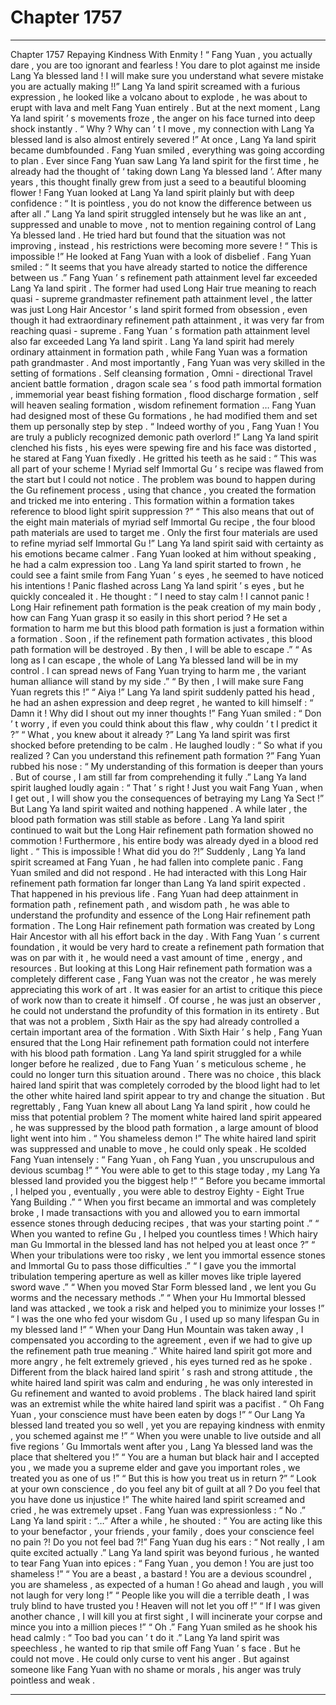 
# Chapter 1757


---

Chapter 1757 Repaying Kindness With Enmity !
“ Fang Yuan , you actually dare , you are too ignorant and fearless ! You dare to plot against me inside Lang Ya blessed land ! I will make sure you understand what severe mistake you are actually making !!”
Lang Ya land spirit screamed with a furious expression , he looked like a volcano about to explode , he was about to erupt with lava and melt Fang Yuan entirely .
But at the next moment , Lang Ya land spirit ’ s movements froze , the anger on his face turned into deep shock instantly .
“ Why ? Why can ’ t I move , my connection with Lang Ya blessed land is also almost entirely severed !” At once , Lang Ya land spirit became dumbfounded .
Fang Yuan smiled , everything was going according to plan .
Ever since Fang Yuan saw Lang Ya land spirit for the first time , he already had the thought of ‘ taking down Lang Ya blessed land ’.
After many years , this thought finally grew from just a seed to a beautiful blooming flower !
Fang Yuan looked at Lang Ya land spirit plainly but with deep confidence : “ It is pointless , you do not know the difference between us after all .”
Lang Ya land spirit struggled intensely but he was like an ant , suppressed and unable to move , not to mention regaining control of Lang Ya blessed land .
He tried hard but found that the situation was not improving , instead , his restrictions were becoming more severe !
“ This is impossible !” He looked at Fang Yuan with a look of disbelief .
Fang Yuan smiled : “ It seems that you have already started to notice the difference between us .”
Fang Yuan ’ s refinement path attainment level far exceeded Lang Ya land spirit .
The former had used Long Hair true meaning to reach quasi - supreme grandmaster refinement path attainment level , the latter was just Long Hair Ancestor ’ s land spirit formed from obsession , even though it had extraordinary refinement path attainment , it was very far from reaching quasi - supreme .
Fang Yuan ’ s formation path attainment level also far exceeded Lang Ya land spirit .
Lang Ya land spirit had merely ordinary attainment in formation path , while Fang Yuan was a formation path grandmaster .
And most importantly , Fang Yuan was very skilled in the setting of formations . Self cleansing formation , Omni - directional Travel ancient battle formation , dragon scale sea ’ s food path immortal formation , immemorial year beast fishing formation , flood discharge formation , self will heaven sealing formation , wisdom refinement formation … Fang Yuan had designed most of these Gu formations , he had modified them and set them up personally step by step .
“ Indeed worthy of you , Fang Yuan ! You are truly a publicly recognized demonic path overlord !” Lang Ya land spirit clenched his fists , his eyes were spewing fire and his face was distorted , he stared at Fang Yuan fixedly .
He gritted his teeth as he said : “ This was all part of your scheme ! Myriad self Immortal Gu ’ s recipe was flawed from the start but I could not notice . The problem was bound to happen during the Gu refinement process , using that chance , you created the formation and tricked me into entering . This formation within a formation takes reference to blood light spirit suppression ?”
“ This also means that out of the eight main materials of myriad self Immortal Gu recipe , the four blood path materials are used to target me . Only the first four materials are used to refine myriad self Immortal Gu !”
Lang Ya land spirit said with certainty as his emotions became calmer .
Fang Yuan looked at him without speaking , he had a calm expression too .
Lang Ya land spirit started to frown , he could see a faint smile from Fang Yuan ’ s eyes , he seemed to have noticed his intentions !
Panic flashed across Lang Ya land spirit ’ s eyes , but he quickly concealed it .
He thought : “ I need to stay calm ! I cannot panic ! Long Hair refinement path formation is the peak creation of my main body , how can Fang Yuan grasp it so easily in this short period ? He set a formation to harm me but this blood path formation is just a formation within a formation . Soon , if the refinement path formation activates , this blood path formation will be destroyed . By then , I will be able to escape .”
“ As long as I can escape , the whole of Lang Ya blessed land will be in my control . I can spread news of Fang Yuan trying to harm me , the variant human alliance will stand by my side .”
“ By then , I will make sure Fang Yuan regrets this !”
“ Aiya !”
Lang Ya land spirit suddenly patted his head , he had an ashen expression and deep regret , he wanted to kill himself : “ Damn it ! Why did I shout out my inner thoughts !”
Fang Yuan smiled : “ Don ’ t worry , if even you could think about this flaw , why couldn ’ t I predict it ?”
“ What , you knew about it already ?” Lang Ya land spirit was first shocked before pretending to be calm .
He laughed loudly : “ So what if you realized ? Can you understand this refinement path formation ?”
Fang Yuan rubbed his nose : “ My understanding of this formation is deeper than yours . But of course , I am still far from comprehending it fully .”
Lang Ya land spirit laughed loudly again : “ That ’ s right ! Just you wait Fang Yuan , when I get out , I will show you the consequences of betraying my Lang Ya Sect !”
But Lang Ya land spirit waited and nothing happened .
A while later , the blood path formation was still stable as before .
Lang Ya land spirit continued to wait but the Long Hair refinement path formation showed no commotion ! Furthermore , his entire body was already dyed in a blood red light .
“ This is impossible ! What did you do ?!” Suddenly , Lang Ya land spirit screamed at Fang Yuan , he had fallen into complete panic .
Fang Yuan smiled and did not respond .
He had interacted with this Long Hair refinement path formation far longer than Lang Ya land spirit expected .
That happened in his previous life .
Fang Yuan had deep attainment in formation path , refinement path , and wisdom path , he was able to understand the profundity and essence of the Long Hair refinement path formation .
The Long Hair refinement path formation was created by Long Hair Ancestor with all his effort back in the day .
With Fang Yuan ’ s current foundation , it would be very hard to create a refinement path formation that was on par with it , he would need a vast amount of time , energy , and resources .
But looking at this Long Hair refinement path formation was a completely different case , Fang Yuan was not the creator , he was merely appreciating this work of art . It was easier for an artist to critique this piece of work now than to create it himself .
Of course , he was just an observer , he could not understand the profundity of this formation in its entirety .
But that was not a problem , Sixth Hair as the spy had already controlled a certain important area of the formation .
With Sixth Hair ’ s help , Fang Yuan ensured that the Long Hair refinement path formation could not interfere with his blood path formation .
Lang Ya land spirit struggled for a while longer before he realized , due to Fang Yuan ’ s meticulous scheme , he could no longer turn this situation around .
There was no choice , this black haired land spirit that was completely corroded by the blood light had to let the other white haired land spirit appear to try and change the situation .
But regrettably , Fang Yuan knew all about Lang Ya land spirit , how could he miss that potential problem ?
The moment white haired land spirit appeared , he was suppressed by the blood path formation , a large amount of blood light went into him .
“ You shameless demon !” The white haired land spirit was suppressed and unable to move , he could only speak .
He scolded Fang Yuan intensely : “ Fang Yuan , oh Fang Yuan , you unscrupulous and devious scumbag !”
“ You were able to get to this stage today , my Lang Ya blessed land provided you the biggest help !”
“ Before you became immortal , I helped you , eventually , you were able to destroy Eighty - Eight True Yang Building .”
“ When you first became an immortal and was completely broke , I made transactions with you and allowed you to earn immortal essence stones through deducing recipes , that was your starting point .”
“ When you wanted to refine Gu , I helped you countless times ! Which hairy man Gu Immortal in the blessed land has not helped you at least once ?”
“ When your tribulations were too risky , we lent you immortal essence stones and Immortal Gu to pass those difficulties .”
“ I gave you the immortal tribulation tempering aperture as well as killer moves like triple layered sword wave .”
“ When you moved Star Form blessed land , we lent you Gu worms and the necessary methods .”
“ When your Hu Immortal blessed land was attacked , we took a risk and helped you to minimize your losses !”
“ I was the one who fed your wisdom Gu , I used up so many lifespan Gu in my blessed land !”
“ When your Dang Hun Mountain was taken away , I compensated you according to the agreement , even if we had to give up the refinement path true meaning .”
White haired land spirit got more and more angry , he felt extremely grieved , his eyes turned red as he spoke .
Different from the black haired land spirit ’ s rash and strong attitude , the white haired land spirit was calm and enduring , he was only interested in Gu refinement and wanted to avoid problems .
The black haired land spirit was an extremist while the white haired land spirit was a pacifist .
“ Oh Fang Yuan , your conscience must have been eaten by dogs !”
“ Our Lang Ya blessed land treated you so well , yet you are repaying kindness with enmity , you schemed against me !”
“ When you were unable to live outside and all five regions ’ Gu Immortals went after you , Lang Ya blessed land was the place that sheltered you !”
“ You are a human but black hair and I accepted you , we made you a supreme elder and gave you important roles , we treated you as one of us !”
“ But this is how you treat us in return ?”
“ Look at your own conscience , do you feel any bit of guilt at all ? Do you feel that you have done us injustice !” The white haired land spirit screamed and cried , he was extremely upset .
Fang Yuan was expressionless : “ No .”
Lang Ya land spirit : “…”
After a while , he shouted : “ You are acting like this to your benefactor , your friends , your family , does your conscience feel no pain ?! Do you not feel bad ?!”
Fang Yuan dug his ears : “ Not really , I am quite excited actually .”
Lang Ya land spirit was beyond furious , he wanted to tear Fang Yuan into epices : “ Fang Yuan , you demon ! You are just too shameless !”
“ You are a beast , a bastard ! You are a devious scoundrel , you are shameless , as expected of a human ! Go ahead and laugh , you will not laugh for very long !”
“ People like you will die a terrible death , I was truly blind to have trusted you ! Heaven will not let you off !”
“ If I was given another chance , I will kill you at first sight , I will incinerate your corpse and mince you into a million pieces !”
“ Oh .” Fang Yuan smiled as he shook his head calmly : “ Too bad you can ’ t do it .”
Lang Ya land spirit was speechless , he wanted to rip that smile off Fang Yuan ’ s face .
But he could not move .
He could only curse to vent his anger .
But against someone like Fang Yuan with no shame or morals , his anger was truly pointless and weak .

---

